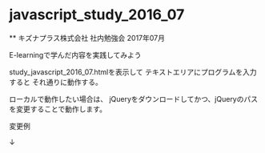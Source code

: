 # javascript_study_2016_07

** キズナプラス株式会社 社内勉強会 2017年07月

E-learningで学んだ内容を実践してみよう

study_javascript_2016_07.htmlを表示して
テキストエリアにプログラムを入力すると
それ通りに動作する。

ローカルで動作したい場合は、
jQueryをダウンロードしてかつ、jQueryのパスを変更することで動作します。

変更例
 <script   src="https://code.jquery.com/jquery-1.12.4.min.js"   integrity="sha256-ZosEbRLbNQzLpnKIkEdrPv7lOy9C27hHQ+Xp8a4MxAQ="   crossorigin="anonymous"></script>
↓
 <script   src="jquery.min.js"></script>


